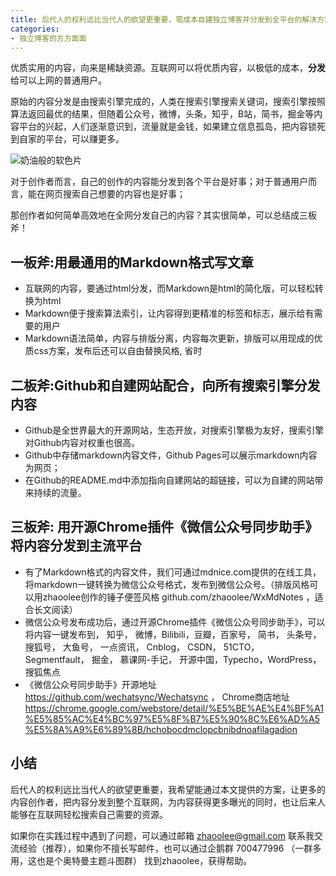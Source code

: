 ```yaml
---
title: 后代人的权利远比当代人的欲望更重要，零成本自建独立博客并分发到全平台的解决方案
categories:
- 独立博客的方方面面
---
```




优质实用的内容，向来是稀缺资源。互联网可以将优质内容，以极低的成本，**分发**给可以上网的普通用户。



原始的内容分发是由搜索引擎完成的，人类在搜索引擎搜索关键词，搜索引擎按照算法返回最优的结果，但随着公众号，微博，头条，知乎，B站，简书，掘金等内容平台的兴起，人们逐渐意识到，流量就是金钱，如果建立信息孤岛，把内容锁死到自家的平台，可以赚更多。



![奶油般的软色片](https://cdn.fangyuanxiaozhan.com/assets/16232145977143mRmBK7s.jpeg)

对于创作者而言，自己的创作的内容能分发到各个平台是好事；对于普通用户而言，能在网页搜索自己想要的内容也是好事；



那创作者如何简单高效地在全网分发自己的内容？其实很简单，可以总结成三板斧！



## 一板斧:用最通用的Markdown格式写文章

- 互联网的内容，要通过html分发，而Markdown是html的简化版，可以轻松转换为html
- Markdown便于搜索算法索引，让内容得到更精准的标签和标志，展示给有需要的用户
- Markdown语法简单，内容与排版分离，内容每次更新，排版可以用现成的优质css方案，发布后还可以自由替换风格, 省时



## 二板斧:Github和自建网站配合，向所有搜索引擎分发内容



- Github是全世界最大的开源网站，生态开放，对搜索引擎极为友好，搜索引擎对Github内容对权重也很高。
- Github中存储markdown内容文件，Github Pages可以展示markdown内容为网页；
- 在Github的README.md中添加指向自建网站的超链接，可以为自建的网站带来持续的流量。





## 三板斧: 用开源Chrome插件《微信公众号同步助手》将内容分发到主流平台



- 有了Markdown格式的内容文件，我们可通过mdnice.com提供的在线工具，将markdown一键转换为微信公众号格式，发布到微信公众号。（排版风格可以用zhaoolee创作的锤子便签风格 github.com/zhaoolee/WxMdNotes ，适合长文阅读）
- 微信公众号发布成功后，通过开源Chrome插件《微信公众号同步助手》，可以将内容一键发布到， 知乎， 微博，Bilibili，豆瓣，百家号， 简书， 头条号，搜狐号， 大鱼号， 一点资讯， Cnblog， CSDN， 51CTO， Segmentfault， 掘金， 慕课网-手记， 开源中国，Typecho，WordPress， 搜狐焦点
- 《微信公众号同步助手》开源地址 https://github.com/wechatsync/Wechatsync  ， Chrome商店地址 https://chrome.google.com/webstore/detail/%E5%BE%AE%E4%BF%A1%E5%85%AC%E4%BC%97%E5%8F%B7%E5%90%8C%E6%AD%A5%E5%8A%A9%E6%89%8B/hchobocdmclopcbnibdnoafilagadion





## 小结



后代人的权利远比当代人的欲望更重要，我希望能通过本文提供的方案，让更多的内容创作者，把内容分发到整个互联网，为内容获得更多曝光的同时，也让后来人能够在互联网轻松搜索自己需要的资源。



如果你在实践过程中遇到了问题，可以通过邮箱 zhaoolee@gmail.com 联系我交流经验（推荐），如果你不擅长写邮件，也可以通过企鹅群 700477996 （一群多用，这也是个奥特曼主题斗图群） 找到zhaoolee，获得帮助。



